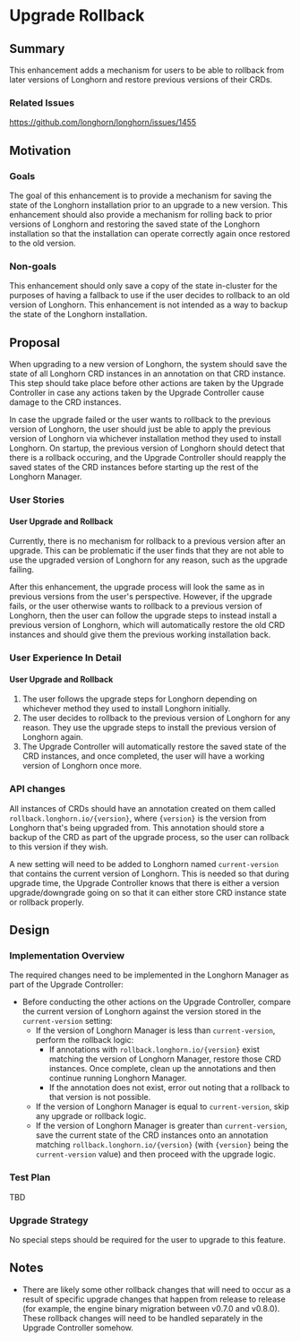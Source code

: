 # Upgrade Rollback

## Summary
This enhancement adds a mechanism for users to be able to rollback from later versions of Longhorn and restore previous versions of their CRDs.

### Related Issues
https://github.com/longhorn/longhorn/issues/1455

## Motivation

### Goals
The goal of this enhancement is to provide a mechanism for saving the state of the Longhorn installation prior to an upgrade to a new version. This enhancement should also provide a mechanism for rolling back to prior versions of Longhorn and restoring the saved state of the Longhorn installation so that the installation can operate correctly again once restored to the old version.

### Non-goals
This enhancement should only save a copy of the state in-cluster for the purposes of having a fallback to use if the user decides to rollback to an old version of Longhorn. This enhancement is not intended as a way to backup the state of the Longhorn installation.

## Proposal
When upgrading to a new version of Longhorn, the system should save the state of all Longhorn CRD instances in an annotation on that CRD instance. This step should take place before other actions are taken by the Upgrade Controller in case any actions taken by the Upgrade Controller cause damage to the CRD instances.

In case the upgrade failed or the user wants to rollback to the previous version of Longhorn, the user should just be able to apply the previous version of Longhorn via whichever installation method they used to install Longhorn. On startup, the previous version of Longhorn should detect that there is a rollback occuring, and the Upgrade Controller should reapply the saved states of the CRD instances before starting up the rest of the Longhorn Manager.

### User Stories

#### User Upgrade and Rollback
Currently, there is no mechanism for rollback to a previous version after an upgrade. This can be problematic if the user finds that they are not able to use the upgraded version of Longhorn for any reason, such as the upgrade failing.

After this enhancement, the upgrade process will look the same as in previous versions from the user's perspective. However, if the upgrade fails, or the user otherwise wants to rollback to a previous version of Longhorn, then the user can follow the upgrade steps to instead install a previous version of Longhorn, which will automatically restore the old CRD instances and should give them the previous working installation back.

### User Experience In Detail

#### User Upgrade and Rollback
1. The user follows the upgrade steps for Longhorn depending on whichever method they used to install Longhorn initially.
2. The user decides to rollback to the previous version of Longhorn for any reason. They use the upgrade steps to install the previous version of Longhorn again.
3. The Upgrade Controller will automatically restore the saved state of the CRD instances, and once completed, the user will have a working version of Longhorn once more.

### API changes
All instances of CRDs should have an annotation created on them called `rollback.longhorn.io/{version}`, where `{version}` is the version from Longhorn that's being upgraded from. This annotation should store a backup of the CRD as part of the upgrade process, so the user can rollback to this version if they wish.

A new setting will need to be added to Longhorn named `current-version` that contains the current version of Longhorn. This is needed so that during upgrade time, the Upgrade Controller knows that there is either a version upgrade/downgrade going on so that it can either store CRD instance state or rollback properly.

## Design
### Implementation Overview
The required changes need to be implemented in the Longhorn Manager as part of the Upgrade Controller:
- Before conducting the other actions on the Upgrade Controller, compare the current version of Longhorn against the version stored in the `current-version` setting:
    - If the version of Longhorn Manager is less than `current-version`, perform the rollback logic:
        - If annotations with `rollback.longhorn.io/{version}` exist matching the version of Longhorn Manager, restore those CRD instances. Once complete, clean up the annotations and then continue running Longhorn Manager.
        - If the annotation does not exist, error out noting that a rollback to that version is not possible.
    - If the version of Longhorn Manager is equal to `current-version`, skip any upgrade or rollback logic.
    - If the version of Longhorn Manager is greater than `current-version`, save the current state of the CRD instances onto an annotation matching `rollback.longhorn.io/{version}` (with `{version}` being the `current-version` value) and then proceed with the upgrade logic.

### Test Plan
TBD

### Upgrade Strategy
No special steps should be required for the user to upgrade to this feature.

## Notes
- There are likely some other rollback changes that will need to occur as a result of specific upgrade changes that happen from release to release (for example, the engine binary migration between v0.7.0 and v0.8.0). These rollback changes will need to be handled separately in the Upgrade Controller somehow.
